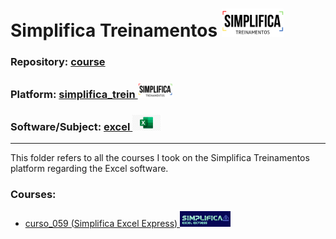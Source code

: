 # Simplifica Treinamentos   <img src="https://github.com/PedroHeeger/main/blob/main/0-aux/logos/plataforma/simplifica_treinamentos.png" alt="simplifica_treinamentos" width="auto" height="45">

### Repository: [course](../)
### Platform: <a href="./">simplifica_trein   <img src="https://github.com/PedroHeeger/main/blob/main/0-aux/logos/plataforma/simplifica_treinamentos.png" alt="simplifica_treinamentos" width="auto" height="25"></a>
### Software/Subject: <a href="./excel">excel   <img src="https://github.com/PedroHeeger/main/blob/main/0-aux/logos/software/microsoft_excel.png" alt="excel" width="auto" height="25"></a>

---

This folder refers to all the courses I took on the Simplifica Treinamentos platform regarding the Excel software.

### Courses:
- <a href="./curso_059">curso_059 (Simplifica Excel Express)   <img src="./curso_059/0-aux/logo_course.png" alt="curso_059" width="auto" height="25"></a>